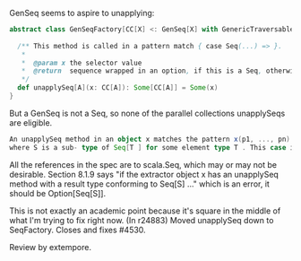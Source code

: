 GenSeq seems to aspire to unapplying:
```scala
abstract class GenSeqFactory[CC[X] <: GenSeq[X] with GenericTraversableTemplate[X, CC]] extends GenTraversableFactory[CC] {
  
  /** This method is called in a pattern match { case Seq(...) => }.
   *
   *  @param x the selector value
   *  @return  sequence wrapped in an option, if this is a Seq, otherwise none
   */
  def unapplySeq[A](x: CC[A]): Some[CC[A]] = Some(x)
}
```
But a GenSeq is not a Seq, so none of the parallel collections unapplySeqs are eligible.
```scala
An unapplySeq method in an object x matches the pattern x(p1, ..., pn) if it takes exactly one argument and its result type is of the form Option[S],
where S is a sub- type of Seq[T ] for some element type T . This case is further discussed in (�8.1.9).
```
All the references in the spec are to scala.Seq, which may or may not be desirable.  Section 8.1.9 says "if the extractor object x has an unapplySeq method with a result type conforming to Seq[S] ..." which is an error, it should be Option[Seq[S]].

This is not exactly an academic point because it's square in the middle of what I'm trying to fix right now.
(In r24883) Moved unapplySeq down to SeqFactory. Closes and fixes #4530.

Review by extempore.
